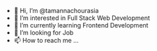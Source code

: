 - 👋 Hi, I’m @tamannachourasia
- 👀 I’m interested in Full Stack Web Development
- 🌱 I’m currently learning Frontend Development
- 💞️ I’m looking for Job
- 📫 How to reach me ...

<!---
tamannachourasia/tamannachourasia is a ✨ special ✨ repository because its `README.md` (this file) appears on your GitHub profile.
You can click the Preview link to take a look at your changes.
--->
